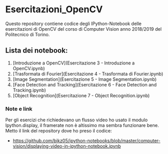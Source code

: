 # Esercitazioni_OpenCV 

Questo repository contiene codice degli IPython-Notebook delle esercitazioni di OpenCV del corso di Computer Vision anno 2018/2019 del Politecnico di Torino.

## Lista dei notebook:

1. [Introduzione a OpenCV](Esercitazione 3 - Introduzione a OpenCV.ipynb)
2. [Trasformata di Fourier](Esercitazione 4 - Trasformata di Fourier.ipynb)
3. [Image Segmentation](Esercitazione 5 - Image Segmentation.ipynb)
4. [Face Detection and Tracking](Esercitazione 6 - Face Detection and Tracking.ipynb)
5. [Object Recognition](Esercitazione 7 - Object Recognition.ipynb)

### Note e link
Per gli esercizi che richiedevano un flusso video ho usato il modulo Ipython.display, il framerate non è altissimo ma sembra funzionare bene. Metto il link del repository dove ho preso il codice: 
- https://github.com/bikz05/ipython-notebooks/blob/master/computer-vision/displaying-video-in-ipython-notebook.ipynb
